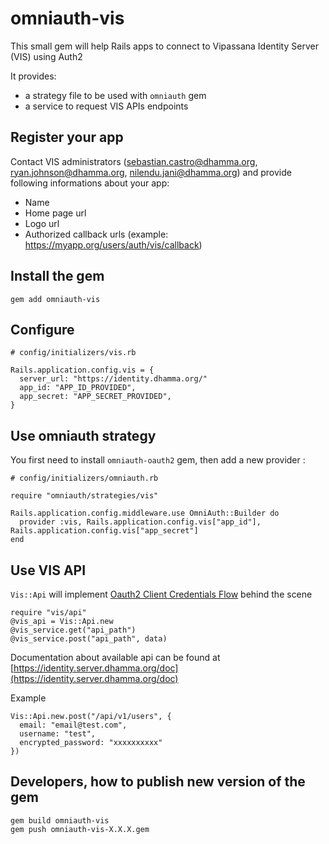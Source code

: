 # omniauth-vis

This small gem will help Rails apps to connect to Vipassana Identity Server (VIS) using Auth2

It provides:
- a strategy file to be used with `omniauth` gem
- a service to request VIS APIs endpoints

## Register your app

Contact VIS administrators (sebastian.castro@dhamma.org, ryan.johnson@dhamma.org, nilendu.jani@dhamma.org) and provide following informations about your app:

- Name
- Home page url
- Logo url
- Authorized callback urls (example: https://myapp.org/users/auth/vis/callback)

## Install the gem

```
gem add omniauth-vis
```

## Configure

```
# config/initializers/vis.rb

Rails.application.config.vis = {
  server_url: "https://identity.dhamma.org/"
  app_id: "APP_ID_PROVIDED",
  app_secret: "APP_SECRET_PROVIDED",
}
```

## Use omniauth strategy

You first need to install `omniauth-oauth2` gem, then add a new provider :

```
# config/initializers/omniauth.rb

require "omniauth/strategies/vis"

Rails.application.config.middleware.use OmniAuth::Builder do
  provider :vis, Rails.application.config.vis["app_id"], Rails.application.config.vis["app_secret"]
end
```

## Use VIS API

`Vis::Api` will implement [Oauth2 Client Credentials Flow](https://auth0.com/docs/get-started/authentication-and-authorization-flow/client-credentials-flow) behind the scene

```
require "vis/api"
@vis_api = Vis::Api.new
@vis_service.get("api_path")
@vis_service.post("api_path", data)
```

Documentation about available api can be found at [https://identity.server.dhamma.org/doc](https://identity.server.dhamma.org/doc)

Example

```
Vis::Api.new.post("/api/v1/users", {
  email: "email@test.com",
  username: "test",
  encrypted_password: "xxxxxxxxxx"
})
```

## Developers, how to publish new version of the gem

```
gem build omniauth-vis
gem push omniauth-vis-X.X.X.gem
```